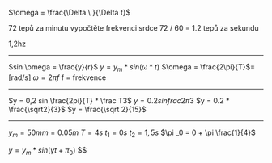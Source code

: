 $\omega = \frac{\Delta \ }{\Delta t}$

72 tepů za minutu
vypočtěte frekvenci srdce
72 / 60 = 1.2 tepů za sekundu

1,2hz

---


$sin \omega = \frac{y}{r}$
$y = y_m*sin( \omega*t)$
$\omega = \frac{2\pi}{T}$= [rad/s]
$\omega = 2\pi f$
f = frekvence

---

$y = 0,2 sin \frac{2pi}{T} * \frac T3$
$y = 0.2 sin frac{2\pi}{3}$
$y = 0.2 * \frac{\sqrt2}{3}$
$y =  \frac{\sqrt 2}{15}$

---

$y_m = 50mm = 0.05m$
$T = 4s$
$t_1 = 0s$
$t_2 = 1,5s$
$\pi _0 = 0 + \pi \frac{1}{4}$

$y = y_m *sin (\gamma t + \pi_0)$
$$



